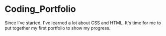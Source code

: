 # Coding_Portfolio
Since I've started, I've learned a lot about CSS and HTML. It's time for me to put together my first portfolio to show my progress.
